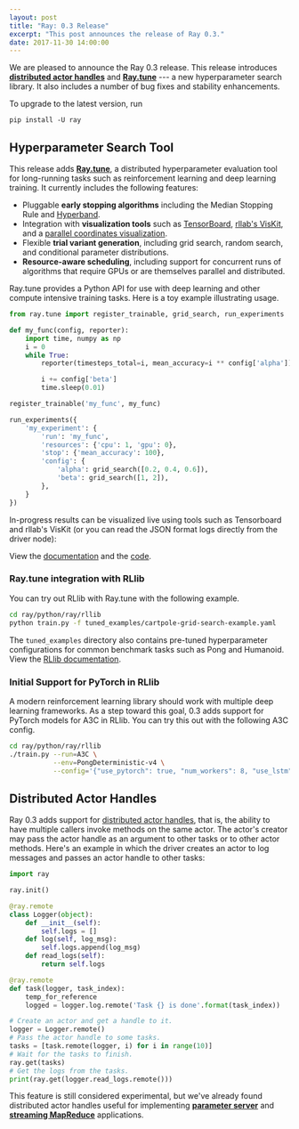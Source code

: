 ```yaml
---
layout: post
title: "Ray: 0.3 Release"
excerpt: "This post announces the release of Ray 0.3."
date: 2017-11-30 14:00:00
---
```


We are pleased to announce the Ray 0.3 release. This release introduces
[**distributed actor handles**][1] and [**Ray.tune**][2] --- a new
hyperparameter search library. It also includes a number of bug fixes and
stability enhancements.

To upgrade to the latest version, run

```
pip install -U ray
```

## Hyperparameter Search Tool

This release adds [**Ray.tune**][2], a distributed hyperparameter evaluation
tool for long-running tasks such as reinforcement learning and deep learning
training. It currently includes the following features:

- Pluggable **early stopping algorithms** including the Median Stopping Rule and
  [Hyperband][5].
- Integration with **visualization tools** such as [TensorBoard][6],
  [rllab's VisKit][7], and a [parallel coordinates visualization][8].
- Flexible **trial variant generation**, including grid search, random search,
  and conditional parameter distributions.
- **Resource-aware scheduling**, including support for concurrent runs of
  algorithms that require GPUs or are themselves parallel and distributed.

Ray.tune provides a Python API for use with deep learning and other compute
intensive training tasks. Here is a toy example illustrating usage.

```python
from ray.tune import register_trainable, grid_search, run_experiments

def my_func(config, reporter):
    import time, numpy as np
    i = 0
    while True:
        reporter(timesteps_total=i, mean_accuracy=i ** config['alpha'])

        i += config['beta']
        time.sleep(0.01)

register_trainable('my_func', my_func)

run_experiments({
    'my_experiment': {
        'run': 'my_func',
        'resources': {'cpu': 1, 'gpu': 0},
        'stop': {'mean_accuracy': 100},
        'config': {
            'alpha': grid_search([0.2, 0.4, 0.6]),
            'beta': grid_search([1, 2]),
        },
    }
})
```

In-progress results can be visualized live using tools such as Tensorboard and
rllab's VisKit (or you can read the JSON format logs directly from the driver
node):

View the [documentation][2] and the [code][9].

### Ray.tune integration with RLlib

You can try out RLlib with Ray.tune with the following example.

```bash
cd ray/python/ray/rllib
python train.py -f tuned_examples/cartpole-grid-search-example.yaml
```

The `tuned_examples` directory also contains pre-tuned hyperparameter
configurations for common benchmark tasks such as Pong and Humanoid. View the
[RLlib documentation][3].

### Initial Support for PyTorch in RLlib

A modern reinforcement learning library should work with multiple deep learning
frameworks. As a step toward this goal, 0.3 adds support for PyTorch models for
A3C in RLlib. You can try this out with the following A3C config.

```bash
cd ray/python/ray/rllib
./train.py --run=A3C \
           --env=PongDeterministic-v4 \
           --config='{"use_pytorch": true, "num_workers": 8, "use_lstm": false, "model": {"grayscale": true, "zero_mean": false, "dim": 80, "channel_major": true}}'
```

## Distributed Actor Handles

Ray 0.3 adds support for [distributed actor handles][1], that is, the ability to
have multiple callers invoke methods on the same actor. The actor's creator may
pass the actor handle as an argument to other tasks or to other actor methods.
Here's an example in which the driver creates an actor to log messages and
passes an actor handle to other tasks:

```python
import ray

ray.init()

@ray.remote
class Logger(object):
    def __init__(self):
        self.logs = []
    def log(self, log_msg):
        self.logs.append(log_msg)
    def read_logs(self):
        return self.logs

@ray.remote
def task(logger, task_index):
    temp_for_reference
    logged = logger.log.remote('Task {} is done'.format(task_index))

# Create an actor and get a handle to it.
logger = Logger.remote()
# Pass the actor handle to some tasks.
tasks = [task.remote(logger, i) for i in range(10)]
# Wait for the tasks to finish.
ray.get(tasks)
# Get the logs from the tasks.
print(ray.get(logger.read_logs.remote()))
```

This feature is still considered experimental, but we've already found
distributed actor handles useful for implementing [**parameter server**][10] and
[**streaming MapReduce**][11] applications.

[1]: http://ray.readthedocs.io/en/latest/actors.html#passing-around-actor-handles-experimental
[2]: http://ray.readthedocs.io/en/latest/tune.html
[3]: http://ray.readthedocs.io/en/latest/rllib.html
[4]: https://research.google.com/pubs/pub46180.html
[5]: https://arxiv.org/abs/1603.06560
[6]: https://www.tensorflow.org/get_started/summaries_and_tensorboard
[7]: https://media.readthedocs.org/pdf/rllab/latest/rllab.pdf
[8]: https://en.wikipedia.org/wiki/Parallel_coordinates
[9]: https://github.com/ray-project/ray/tree/master/python/ray/tune
[10]: http://ray.readthedocs.io/en/latest/example-parameter-server.html
[11]: http://ray.readthedocs.io/en/latest/example-streaming.html
